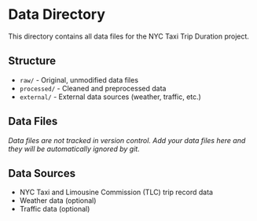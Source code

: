 # Data Directory

This directory contains all data files for the NYC Taxi Trip Duration project.

## Structure

- `raw/` - Original, unmodified data files
- `processed/` - Cleaned and preprocessed data
- `external/` - External data sources (weather, traffic, etc.)

## Data Files

*Data files are not tracked in version control. Add your data files here and they will be automatically ignored by git.*

## Data Sources

- NYC Taxi and Limousine Commission (TLC) trip record data
- Weather data (optional)
- Traffic data (optional)
